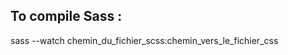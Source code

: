 ## To compile Sass :

sass --watch chemin_du_fichier_scss:chemin_vers_le_fichier_css

<!-- sass --watch D:\Rodolphe\ETUDES\EtudeSup\BTS_SIO\Portfolio\src\scss\styles.scss:D:\Rodolphe\ETUDES\EtudeSup\BTS_SIO\Portfolio\src\assets\css\styles.css -->
